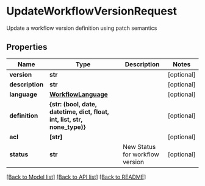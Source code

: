 # UpdateWorkflowVersionRequest

Update a workflow version definition using patch semantics

## Properties
Name | Type | Description | Notes
------------ | ------------- | ------------- | -------------
**version** | **str** |  | [optional] 
**description** | **str** |  | [optional] 
**language** | [**WorkflowLanguage**](WorkflowLanguage.md) |  | [optional] 
**definition** | **{str: (bool, date, datetime, dict, float, int, list, str, none_type)}** |  | [optional] 
**acl** | **[str]** |  | [optional] 
**status** | **str** | New Status for workflow version | [optional] 

[[Back to Model list]](../README.md#documentation-for-models) [[Back to API list]](../README.md#documentation-for-api-endpoints) [[Back to README]](../README.md)


